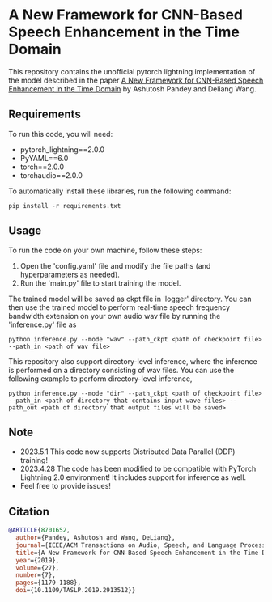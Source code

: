 # A New Framework for CNN-Based Speech Enhancement in the Time Domain

This repository contains the unofficial pytorch lightning implementation of the model described in the paper [A New Framework for CNN-Based Speech Enhancement in the Time Domain](https://ieeexplore.ieee.org/stamp/stamp.jsp?tp=&arnumber=8701652) by Ashutosh Pandey and Deliang Wang. 

## Requirements
 
To run this code, you will need:

- pytorch_lightning==2.0.0
- PyYAML==6.0
- torch==2.0.0
- torchaudio==2.0.0

To automatically install these libraries, run the following command:

```pip install -r requirements.txt```

## Usage

To run the code on your own machine, follow these steps:

1. Open the 'config.yaml' file and modify the file paths (and hyperparameters as needed).
2. Run the 'main.py' file to start training the model.

The trained model will be saved as ckpt file in 'logger' directory. You can then use the trained model to perform real-time speech frequency bandwidth extension on your own audio wav file by running the 'inference.py' file as

```python inference.py --mode "wav" --path_ckpt <path of checkpoint file> --path_in <path of wav file>```

This repository also support directory-level inference, where the inference is performed on a directory consisting of wav files. You can use the following example to perform directory-level inference,

```python inference.py --mode "dir" --path_ckpt <path of checkpoint file> --path_in <path of directory that contains input wave files> --path_out <path of directory that output files will be saved>```

## Note
- 2023.5.1 This code now supports Distributed Data Parallel (DDP) training!
- 2023.4.28 The code has been modified to be compatible with PyTorch Lightning 2.0 environment! It includes support for inference as well.
- Feel free to provide issues!

## Citation

```bibtex
@ARTICLE{8701652,
  author={Pandey, Ashutosh and Wang, DeLiang},
  journal={IEEE/ACM Transactions on Audio, Speech, and Language Processing}, 
  title={A New Framework for CNN-Based Speech Enhancement in the Time Domain}, 
  year={2019},
  volume={27},
  number={7},
  pages={1179-1188},
  doi={10.1109/TASLP.2019.2913512}}
```
